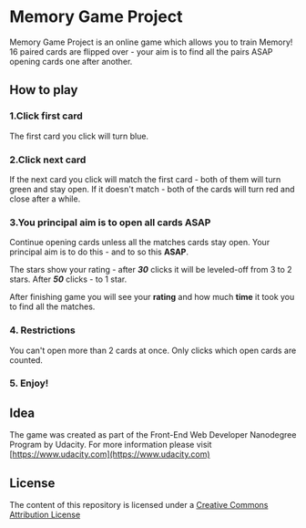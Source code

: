 # Memory Game Project
Memory Game Project is an online game which allows you to train Memory!
16 paired cards are flipped over - your aim is to find all the pairs ASAP opening cards one after another.

## How to play

### 1.Click first card
The first card you click will turn blue. 

### 2.Click next card
If the next card you click will match the first card - both of them will turn green and stay open. 
If it doesn't match - both of the cards will turn red and close after a while.

### 3.You principal aim is to open all cards ASAP
Continue opening cards unless all the matches cards stay open.
Your principal aim is to do this - and to so this **ASAP**.

The stars show your rating - after **_30_** clicks it will be leveled-off from 3 to 2 stars. After **_50_** clicks - to 1 star.

After finishing game you will see your **rating** and how much **time** it took you to find all the matches.

### 4. Restrictions
You can't open more than 2 cards at once. Only clicks which open cards are counted.

### 5. Enjoy!

## Idea
The game was created as part of the Front-End Web Developer Nanodegree Program by Udacity. For more information please visit [https://www.udacity.com](https://www.udacity.com)

## License

The content of this repository is licensed under a [Creative Commons Attribution License](https://creativecommons.org/licenses/by/3.0/us/) 
